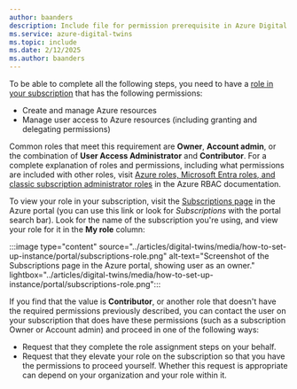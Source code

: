 ```yaml
---
author: baanders
description: Include file for permission prerequisite in Azure Digital Twins setup 
ms.service: azure-digital-twins
ms.topic: include
ms.date: 2/12/2025
ms.author: baanders
---
```


To be able to complete all the following steps, you need to have a [role in your subscription](../articles/role-based-access-control/rbac-and-directory-admin-roles.md) that has the following permissions:
* Create and manage Azure resources
* Manage user access to Azure resources (including granting and delegating permissions)

Common roles that meet this requirement are **Owner**, **Account admin**, or the combination of **User Access Administrator** and **Contributor**. For a complete explanation of roles and permissions, including what permissions are included with other roles, visit [Azure roles, Microsoft Entra roles, and classic subscription administrator roles](../articles/role-based-access-control/rbac-and-directory-admin-roles.md) in the Azure RBAC documentation.

To view your role in your subscription, visit the [Subscriptions page](https://portal.azure.com/#blade/Microsoft_Azure_Billing/SubscriptionsBlade) in the Azure portal (you can use this link or look for *Subscriptions* with the portal search bar). Look for the name of the subscription you're using, and view your role for it in the **My role** column:

:::image type="content" source="../articles/digital-twins/media/how-to-set-up-instance/portal/subscriptions-role.png" alt-text="Screenshot of the Subscriptions page in the Azure portal, showing user as an owner." lightbox="../articles/digital-twins/media/how-to-set-up-instance/portal/subscriptions-role.png":::

If you find that the value is **Contributor**, or another role that doesn't have the required permissions previously described, you can contact the user on your subscription that does have these permissions (such as a subscription Owner or Account admin) and proceed in one of the following ways:
* Request that they complete the role assignment steps on your behalf.
* Request that they elevate your role on the subscription so that you have the permissions to proceed yourself. Whether this request is appropriate can depend on your organization and your role within it.
